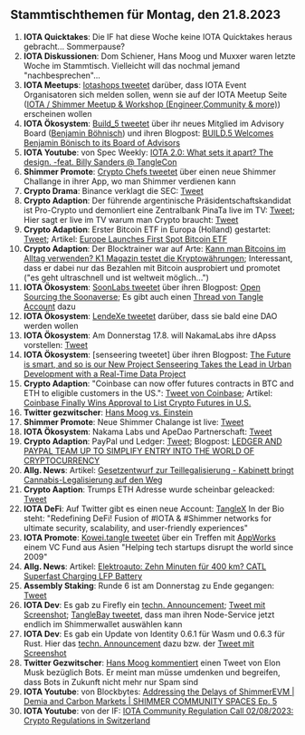## Stammtischthemen für Montag, den 21.8.2023

1. **IOTA Quicktakes**: Die IF hat diese Woche keine IOTA Quicktakes heraus gebracht... Sommerpause?
2. **IOTA Diskussionen**: Dom Schiener, Hans Moog und Muxxer waren letzte Woche im Stammtisch. Vielleicht will das nochmal jemand "nachbesprechen"...
3. **IOTA Meetups**: [Iotashops tweetet](https://twitter.com/iotashop/status/1690662972815732736?s=20) darüber, dass IOTA Event Organisatoren sich melden sollen, wenn sie auf der IOTA Meetup Seite ([IOTA / Shimmer Meetup & Workshop (Engineer,Community & more)](https://twitter.com/iotashop/status/1690662972815732736?s=20)) erscheinen wollen
4. **IOTA Ökosystem**: [Build_5 tweetet](https://twitter.com/build5tech/status/1691329716534583296?s=20) über ihr neues Mitglied im Advisory Board ([Benjamin Böhnisch](https://twitter.com/BenBoenisch)) und ihren Blogpost: [BUILD.5 Welcomes Benjamin Bönisch to its Board of Advisors](https://build5.com/blog/benjamin-bonisch/)
5. **IOTA Youtube**: von Spec Weekly: [IOTA 2.0: What sets it apart? The design. -feat. Billy Sanders @ TangleCon](https://www.youtube.com/watch?v=t6pY9hEhYn0)
6. **Shimmer Promote**: [Crypto Chefs tweetet](https://twitter.com/cryptochefs_io/status/1691117675437514752?s=20) über einen neue Shimmer Challange in ihrer App, wo man Shimmer verdienen kann
7. **Crypto Drama**: Binance verklagt die SEC: [Tweet](https://twitter.com/WatcherGuru/status/1691322632048693249?s=20)
8. **Crypto Adaption**: Der führende argentinische Präsidentschaftskandidat ist Pro-Crypto und demonliert eine Zentralbank PinaTa live im TV: [Tweet](https://twitter.com/BTC_Culture/status/1691254399002185728?s=20); Hier sagt er live im TV warum man Crypto braucht: [Tweet](https://twitter.com/coinbureau/status/1691342406661160960?s=20)
9. **Crypto Adaption**: Erster Bitcoin ETF in Europa (Holland) gestartet: [Tweet](https://twitter.com/tedtalksmacro/status/1691414249225023489?s=20); Artikel: [Europe Launches First Spot Bitcoin ETF](https://watcher.guru/news/europe-launches-first-spot-bitcoin-etf)
10. **Crypto Adaption**: Der Blocktrainer war auf Arte: [Kann man Bitcoins im Alltag verwenden? K1 Magazin testet die Kryptowährungen](https://www.joyn.de/mediatheken/kabel-eins?utm_source=p7s1_campaigns_youtube_non_paid&utm_medium=avod&utm_campaign=k1_mediathek&utm_creative=youtube_description); Interessant, dass er dabei nur das Bezahlen mit Bitcoin ausprobiert und promotet ("es geht ultraschnell und ist weltweit möglich...")
11. **IOTA Ökosystem**: [SoonLabs tweetet](https://twitter.com/soon_labs/status/1691687647302045762?s=20) über ihren Blogpost: [Open Sourcing the Soonaverse](https://soonlabs.medium.com/open-sourcing-the-soonaverse-ae189da3cfa1); Es gibt auch einen [Thread von Tangle Account](https://twitter.com/TangleAcctant/status/1691806663798374742?s=20) dazu
12. **IOTA Ökosystem**: [LendeXe tweetet](https://twitter.com/LendeXeFinance/status/1691562653120922062?s=20) darüber, dass sie bald eine DAO werden wollen
13. **IOTA Ökosystem**: Am Donnerstag 17.8. will NakamaLabs ihre dApss vorstellen: [Tweet](https://twitter.com/Nakama_Labs/status/1691472360090619904?s=20)
14. **IOTA Ökosystem**: [senseering tweetet] über ihren Blogpost: [The Future is smart, and so is our New Project Senseering Takes the Lead in Urban Development with a Real-Time Data Project](https://medium.com/senseering/the-future-is-smart-and-so-is-our-new-project-17ec9cb0ad1)
15. **Crypto Adaption**: "Coinbase can now offer futures contracts in BTC and ETH to eligible customers in the US.": [Tweet von Coinbase](https://twitter.com/coinbase/status/1691751814004175204?s=20); Artikel: [Coinbase Finally Wins Approval to List Crypto Futures in U.S.](https://www.coindesk.com/business/2023/08/16/coinbase-finally-wins-approval-to-list-crypto-futures-in-us/?utm_campaign=coindesk_main&utm_term=organic&utm_content=editorial&utm_medium=social&utm_source=twitter)
16. **Twitter gezwitscher**: [Hans Moog vs. Einstein](https://twitter.com/hus_qy/status/1691770887169519957?s=20)
17. **Shimmer Promote**: Neue Shimmer Chalange ist live: [Tweet](https://twitter.com/CryptonaireApp/status/1691766501907509387?s=20)
18. **IOTA Ökosystem**: Nakama Labs und ApeDao Partnerschaft: [Tweet](https://twitter.com/Nakama_Labs/status/1691796974566080586?s=20)
19. **Crypto Adaption**: PayPal und Ledger: [Tweet](https://twitter.com/Ledger/status/1691798467520139338?s=20); Blogpost: [LEDGER AND PAYPAL TEAM UP TO SIMPLIFY ENTRY INTO THE WORLD OF CRYPTOCURRENCY](https://www.ledger.com/ledger-and-paypal-team-up-to-simplify-entry-into-the-world-of-cryptocurrency)
20. **Allg. News**: Artikel: [Gesetzentwurf zur Teillegalisierung - Kabinett bringt Cannabis-Legalisierung auf den Weg](https://www.tagesschau.de/inland/innenpolitik/cannabis-legalisierung-kritik-102.html)
21. **Crypto Aaption**: Trumps ETH Adresse wurde scheinbar geleacked: [Tweet](https://twitter.com/hoss_crypto/status/1691889710505886146?s=20)
22. **IOTA DeFi**: Auf Twitter gibt es einen neue Account: [TangleX](https://twitter.com/tangleXfusion) In der Bio steht: "Redefining DeFi! Fusion of #IOTA & #Shimmer networks for ultimate security, scalability, and user-friendly experiences"
23. **IOTA Promote**: [Kowei.tangle tweetet](https://twitter.com/kowei1995/status/1692061393833656551?s=20) über ein Treffen mit [AppWorks](https://twitter.com/AppWorks) einem VC Fund aus Asien "Helping tech startups disrupt the world since 2009"
24. **Allg. News**: Artikel: [Elektroauto: Zehn Minuten für 400 km? CATL Superfast Charging LFP Battery](https://www.heise.de/news/Elektroauto-Zehn-Minuten-fuer-400-km-CATL-Superfast-Charging-LFP-Battery-9245780.html)
25. **Assembly Staking**: Runde 6 ist am Donnerstag zu Ende gegangen: [Tweet](https://twitter.com/assembly_net/status/1692164131623731201?s=20)
26. **IOTA Dev**: Es gab zu Firefly ein [techn. Announcement](https://discord.com/channels/397872799483428865/800810467928309790/1141764964823072788); [Tweet mit Screenshot](https://twitter.com/Vrom14286662/status/1692228674563523044?s=20); [TangleBay tweetet](https://twitter.com/tanglebay/status/1692206376586539411?s=20), dass man ihren Node-Service jetzt endlich im Shimmerwallet auswählen kann
27. **IOTA Dev**: Es gab ein Update von Identity 0.6.1 für Wasm und 0.6.3 für Rust. Hier das [techn. Announcement](https://discord.com/channels/397872799483428865/800810467928309790/1141766542606991390) dazu bzw. der [Tweet mit Screenshot](https://twitter.com/Vrom14286662/status/1692228879006495132?s=20)
28. **Twitter Gezwitscher**: [Hans Moog kommentiert](https://twitter.com/hus_qy/status/1692197262561026382?s=20) einen Tweet von Elon Musk bezüglich Bots. Er meint man müsse umdenken und begreifen, dass Bots in Zukunft nicht mehr nur Spam sind
29. **IOTA Youtube**: von Blockbytes: [Addressing the Delays of ShimmerEVM | Demia and Carbon Markets | SHIMMER COMMUNITY SPACES Ep. 5](https://www.youtube.com/watch?v=i4bJJBXPaYs)
30. **IOTA Youtube**: von der IF: [IOTA Community Regulation Call 02/08/2023: Crypto Regulations in Switzerland](https://www.youtube.com/watch?v=0GOog4TBKqY&t=1s)
